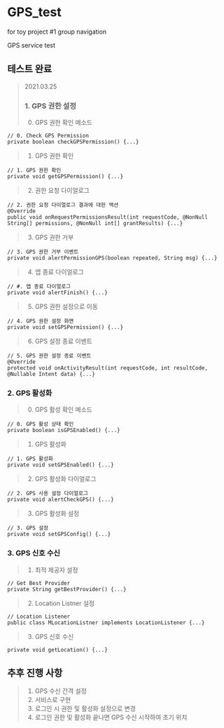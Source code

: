 # GPS_test
 for toy project #1 group navigation

 GPS service test

## 테스트 완료

>2021.03.25
>
> ### 1. GPS 권한 설정
 > 0) GPS 권한 확인 메소드

    // 0. Check GPS Permission
    private boolean checkGPSPermission() {...}

 > 1) GPS 권한 확인    

    // 1. GPS 권한 확인
    private void getGPSPermission() {...}
    
 > 2) 권한 요청 다이얼로그

    // 2. 권한 요청 다이얼로그 결과에 대한 액션
    @Override
    public void onRequestPermissionsResult(int requestCode, @NonNull String[] permissions, @NonNull int[] grantResults) {...}
    
 > 3) GPS 권한 거부

    // 3. GPS 권한 거부 이벤트
    private void alertPermissionGPS(boolean repeated, String msg) {...}

 > 4) 앱 종료 다이얼로그

    // #. 앱 종료 다이얼로그
    private void alertFinish() {...}
    
 > 5) GPS 권한 설정으로 이동

    // 4. GPS 권한 설정 화면
    private void setGPSPermission() {...}
    
 > 6) GPS 설정 종료 이벤트

    // 5. GPS 권한 설정 종료 이벤트
    @Override
    protected void onActivityResult(int requestCode, int resultCode, @Nullable Intent data) {...}

### 2. GPS 활성화
 > 0) GPS 활성 확인 메소드

    // 0. GPS 활성 상태 확인
    private boolean isGPSEnabled() {...}

 > 1) GPS 활성화

    // 1. GPS 활성화
    private void setGPSEnabled() {...}
    
 > 2) GPS 활성화 다이얼로그

    // 2. GPS 사용 설정 다이얼로그
    private void alertCheckGPS() {...}
    
 > 3) GPS 활성화 설정

    // 3. GPS 설정
    private void setGPSConfig() {...}

### 3. GPS 신호 수신
 > 1) 최적 제공자 설정

    // Get Best Provider
    private String getBestProvider() {...}
    
 > 2) Location Listner 설정

    // Location Listener
    public class MLocationListner implements LocationListener {...}
    
 > 3) GPS 신호 수신

    private void getLocation() {...}
    
## 추후 진행 사항

>1. GPS 수신 간격 설정
>2. 서비스로 구현
>3. 로그인 시 권한 및 활성화 설정으로 변경
>4. 로그인 권한 및 활성화 끝나면 GPS 수신 시작하여 초기 위치 
